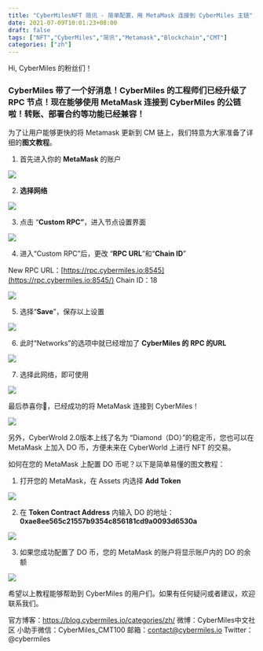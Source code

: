 ```yaml
---
title: "CyberMilesNFT 简讯 - 简单配置，用 MetaMask 连接到 CyberMiles 主链"
date: 2021-07-09T10:01:23+08:00
draft: false
tags: ["NFT","CyberMiles","简讯","Metamask","Blockchain","CMT"] 
categories: ["zh"] 
---
```


Hi, CyberMiles 的粉丝们！ 

### CyberMiles 带了一个好消息！CyberMiles 的工程师们**已经升级了 RPC 节点**！现在能够**使用 MetaMask 连接到 CyberMiles 的公链**啦！**转账、部署合约等功能已经兼容**！ 


为了让用户能够更快的将 Metamask 更新到 CM 链上，我们特意为大家准备了详细的**图文教程**。

1. 首先进入你的 **MetaMask** 的账户

![](/images/20210709-tutorial-01.png)

2. **选择网络**

![](/images/20210709-tutorial-02.png)

3. 点击 “**Custom RPC”**，进入节点设置界面

![](/images/20210709-tutorial-03.png)

4. 进入“Custom RPC”后，更改 “**RPC URL**”和“**Chain ID**”

New RPC URL：[https://rpc.cybermiles.io:8545](https://rpc.cybermiles.io:8545/)
Chain ID：18

![](/images/20210709-tutorial-04.png)

5. 选择“**Save**”，保存以上设置

![](/images/20210709-tutorial-05.png)

6. 此时“Networks”的选项中就已经增加了 **CyberMiles 的 RPC 的URL**

![](/images/20210709-tutorial-06.png)

7. 选择此网络，即可使用

![](/images/20210709-tutorial-07.png)

最后恭喜你🎉，已经成功的将 MetaMask 连接到 CyberMiles！

![](/images/20210709-tutorial-08.png)

另外，CyberWrold 2.0版本上线了名为 “Diamond（DO）”的稳定币，您也可以在 MetaMask 上加入 DO 币，方便未来在 CyberWorld 上进行 NFT 的交易。

如何在您的 MetaMask 上配置 DO 币呢？以下是简单易懂的图文教程：

1. 打开您的 MetaMask，在 Assets 内选择 **Add Token**

![](/images/20201012.DO.tutorial.01.png)

2. 在 **Token Contract Address** 内输入 DO 的地址：**0xae8ee565c21557b9354c856181cd9a0093d6530a**

![](/images/20201012.DO.tutorial.02.png)

3. 如果您成功配置了 DO 币，您的 MetaMask 的账户将显示账户内的 DO 的余额

![](/images/20201012.DO.tutorial.03.png)

希望以上教程能够帮助到 CyberMiles 的用户们。如果有任何疑问或者建议，欢迎联系我们。

官方博客：https://blog.cybermiles.io/categories/zh/
微博：CyberMiles中文社区
小助手微信：CyberMiles_CMT100
邮箱：[contact@cybermiles.io](mailto:contact@cybermiles.io)
Twitter：@cybermiles
